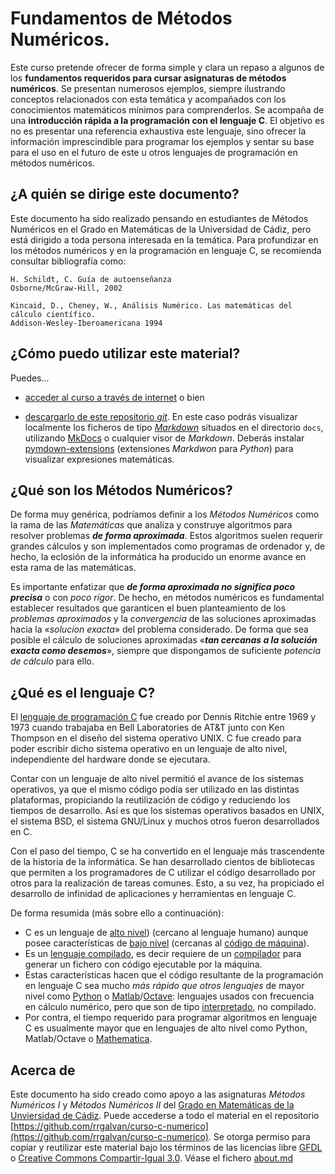 # Fundamentos de Métodos Numéricos.

Este curso pretende ofrecer de forma simple y clara un repaso a algunos de los **fundamentos requeridos para cursar asignaturas de métodos numéricos**. Se presentan numerosos ejemplos, siempre ilustrando conceptos relacionados con esta temática y acompañados con los conocimientos matemáticos mínimos para comprenderlos. Se acompaña de una **introducción rápida a la programación con el lenguaje C**. El objetivo es no es presentar una referencia exhaustiva este lenguaje, sino ofrecer la información imprescindible para programar los ejemplos y sentar su base para el uso en el futuro de este u otros lenguajes de programación en métodos numéricos.


## ¿A quién se dirige este documento?

Este documento ha sido realizado pensando en estudiantes de Métodos Numéricos en el Grado en Matemáticas de la Universidad de Cádiz, pero está dirigido a toda persona interesada en la temática. Para profundizar en los métodos numéricos y en la programación en lenguaje C, se recomienda consultar bibliografía como:


    H. Schildt, C. Guía de autoenseñanza
    Osborne/McGraw-Hill, 2002

    Kincaid, D., Cheney, W., Análisis Numérico. Las matemáticas del cálculo científico.
    Addison-Wesley-Iberoamericana 1994

## ¿Cómo puedo utilizar este material?

Puedes...

- [acceder al curso a través de internet](https://rrgalvan.github.io/curso-c-numerico) o bien

- [descargarlo de este repositorio *git*](https://github.com/rrgalvan/curso-c-numerico). En este caso podrás visualizar localmente los ficheros de tipo *[Markdown](https://es.wikipedia.org/wiki/Markdown)* situados en el directorio `docs`, utilizando [MkDocs](https://www.mkdocs.org) o cualquier visor de *Markdown*. Deberás instalar [pymdown-extensions](https://www.google.com/search?channel=fs&q=pip+install+pymdown-extensions) (extensiones *Markdwon* para *Python*) para visualizar expresiones matemáticas.

## ¿Qué son los Métodos Numéricos?

De forma muy genérica, podríamos definir a los *Métodos Numéricos* como la rama de las *Matemáticas* que analiza y construye algoritmos para resolver problemas ***de forma aproximada***. Estos algoritmos suelen requerir grandes cálculos y son implementados como programas de ordenador y, de hecho, la eclosión de la informática ha producido un enorme avance en esta rama de las matemáticas.

Es importante enfatizar que ***de forma aproximada no significa poco precisa*** o con *poco rigor*. De hecho, en métodos numéricos es fundamental establecer resultados que garanticen el buen planteamiento de los *problemas aproximados* y la *convergencia* de las soluciones aproximadas hacia la «*solucion exacta*» del problema considerado. De forma que sea posible el cálculo de soluciones aproximadas  «***tan cercanas a la solución exacta como desemos***», siempre que dispongamos de suficiente *potencia de cálculo* para ello.


## ¿Qué es el lenguaje C?

El [lenguaje de programación C](https://es.wikipedia.org/wiki/C_(lenguaje_de_programaci%C3%B3n)) fue creado por Dennis Ritchie entre 1969 y 1973 cuando trabajaba en Bell Laboratories de AT&T junto con Ken Thompson en el diseño del sistema operativo UNIX. C fue creado para poder escribir dicho sistema operativo en un lenguaje de alto nivel, independiente del hardware donde se ejecutara.

Contar con un lenguaje de alto nivel permitió el avance de los sistemas operativos, ya que el mismo código podía ser utilizado en las distintas plataformas, propiciando la reutilización de código y reduciendo los tiempos de desarrollo. Así es que los sistemas operativos basados en UNIX, el sistema BSD, el sistema GNU/Linux y muchos otros fueron desarrollados en C.

Con el paso del tiempo, C se ha convertido en el lenguaje más trascendente de la historia de la informática. Se han desarrollado cientos de bibliotecas que permiten a los programadores de C utilizar el código desarrollado por otros para la realización de tareas comunes. Esto, a su vez, ha propiciado el desarrollo de infinidad de aplicaciones y herramientas en lenguaje C.

De forma resumida (más sobre ello a continuación):

- C es un lenguaje de [alto nivel](https://es.wikipedia.org/wiki/Lenguaje_de_alto_nivel)) (cercano al lenguaje humano) aunque posee características de [bajo nivel](https://es.wikipedia.org/wiki/Lenguaje_de_bajo_nivel) (cercanas al [código de máquina](https://es.wikipedia.org/wiki/Lenguaje_de_m%C3%A1quina)).
- Es un [lenguaje compilado](https://es.wikipedia.org/wiki/Lenguaje_de_programaci%C3%B3n_compilado), es decir requiere de un [compilador](https://es.wikipedia.org/wiki/Compilador) para generar un fichero con código ejecutable por la máquina.
- Estas características hacen que el código resultante de la programación en lenguaje C sea mucho *más rápido que otros lenguajes* de mayor nivel como [Python](https://www.python.org/) o [Matlab](https://www.mathworks.com/products/matlab.html)/[Octave](https://www.gnu.org/software/octave/index): lenguajes usados con frecuencia en cálculo numérico, pero que son de tipo [interpretado](https://es.wikipedia.org/wiki/Int%C3%A9rprete_(inform%C3%A1tica)), no compilado.
- Por contra, el tiempo requerido para programar algoritmos en lenguaje C es usualmente mayor que en lenguajes de alto nivel como Python, Matlab/Octave o [Mathematica](https://es.wikipedia.org/wiki/Mathematica).

## Acerca de

Este documento ha sido creado como apoyo a las asignaturas *Métodos Numéricos I* y *Métodos Numéricos II* del [Grado en Matemáticas de la Unviersidad de Cádiz](https://ciencias.uca.es/matematicas). Puede accederse a todo el material en el repositorio [https://github.com/rrgalvan/curso-c-numerico](https://github.com/rrgalvan/curso-c-numerico). Se otorga permiso para copiar y reutilizar este material bajo los términos de las licencias libre [GFDL](https://es.wikipedia.org/wiki/Licencia_de_documentaci%C3%B3n_libre_de_GNU) o [Creative Commons Compartir-Igual 3.0](https://creativecommons.org/licenses/by-sa/3.0/deed.es). Véase el fichero [about.md](about.md)
